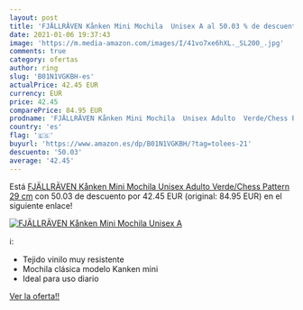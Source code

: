 ```yaml
---
layout: post
title: 'FJÄLLRÄVEN Kånken Mini Mochila  Unisex A al 50.03 % de descuento'
date: 2021-01-06 19:37:43
image: 'https://m.media-amazon.com/images/I/41vo7xe6hXL._SL200_.jpg'
comments: true
category: ofertas
author: ring
slug: 'B01N1VGKBH-es'
actualPrice: 42.45 EUR
currency: EUR
price: 42.45
comparePrice: 84.95 EUR
prodname: 'FJÄLLRÄVEN Kånken Mini Mochila  Unisex Adulto  Verde/Chess Pattern  29 cm'
country: 'es'
flag: '🇪🇸'
buyurl: 'https://www.amazon.es/dp/B01N1VGKBH/?tag=tolees-21'
descuento: '50.03'
average: '42.45'
---
```


Está [FJÄLLRÄVEN Kånken Mini Mochila  Unisex Adulto  Verde/Chess Pattern  29 cm](https://www.amazon.es/dp/B01N1VGKBH/?tag=tolees-21) con 50.03 de descuento por 42.45 EUR (original: 84.95 EUR) en el siguiente enlace!

[![FJÄLLRÄVEN Kånken Mini Mochila  Unisex A](https://m.media-amazon.com/images/I/41vo7xe6hXL._SL200_.jpg)](https://www.amazon.es/dp/B01N1VGKBH/?tag=tolees-21)

ℹ️:

- Tejido vinilo muy resistente
- Mochila clásica modelo Kanken mini
- Ideal para uso diario

[Ver la oferta!!](https://www.amazon.es/dp/B01N1VGKBH/?tag=tolees-21)
